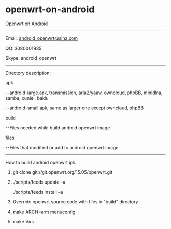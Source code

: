 # openwrt-on-android
Openwrt on Android

-----------------------------------------------------

Email: android_openwrt@sina.com


QQ:    3080001935


Skype: android_openwrt

-----------------------------------------------------

Directory description:



apk


--android-large.apk, transmission, aria2/yaaw, owncloud, phpBB, minidlna, samba, xunlei, baidu


--android-small.apk, same as larger one except owncloud, phpBB



build


--Files needed while build android openwrt image



files


--Files that modified or add to android openwrt image

-----------------------------------------------------

How to build android openwrt ipk.

1. git clone git://git.openwrt.org/15.05/openwrt.git


2. ./scripts/feeds update –a

   ./scripts/feeds install –a


3. Override openwrt source code with files in "build" directory


4. make ARCH=arm menuconfig


5. make V=s

